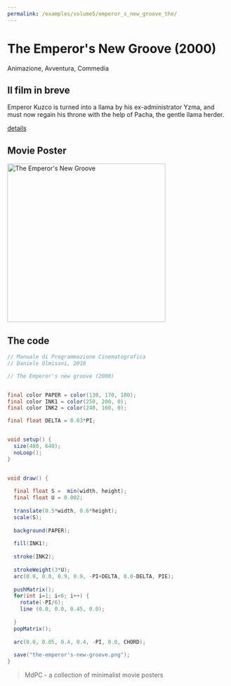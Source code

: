```yaml
---
permalink: /examples/volume5/emperor_s_new_groove_the/
---
```

# The Emperor's New Groove (2000)

Animazione, Avventura, Commedia

## Il film in breve
Emperor Kuzco is turned into a llama by his ex-administrator Yzma, and must now regain his throne with the help of Pacha, the gentle llama herder.

[details](https://www.imdb.com/title/tt0120917/)

## Movie Poster
<img src="the-emperor's-new-groove.png"  width="360px" title="The Emperor's New Groove">


## The code
```java
// Manuale di Programmazione Cinematografica
// Daniele Olmisani, 2018

// The Emperor's new groove (2000)


final color PAPER = color(130, 170, 180);
final color INK1 = color(250, 200, 0);
final color INK2 = color(240, 160, 0);

final float DELTA = 0.03*PI;


void setup() {
  size(480, 640);
  noLoop();
}


void draw() {
  
  final float S =  min(width, height);
  final float U = 0.002;
  
  translate(0.5*width, 0.6*height);
  scale(S);
  
  background(PAPER);
  
  fill(INK1);
  
  stroke(INK2);
  
  strokeWeight(3*U);
  arc(0.0, 0.0, 0.9, 0.9, -PI+DELTA, 0.0-DELTA, PIE);
  
  pushMatrix();
  for(int i=1; i<6; i++) {
    rotate(-PI/6);
    line (0.0, 0.0, 0.45, 0.0);
    
  }
  popMatrix();
  
  arc(0.0, 0.05, 0.4, 0.4, -PI, 0.0, CHORD);
  
  save("the-emperor's-new-groove.png");
}
```

> MdPC - a collection of minimalist movie posters
